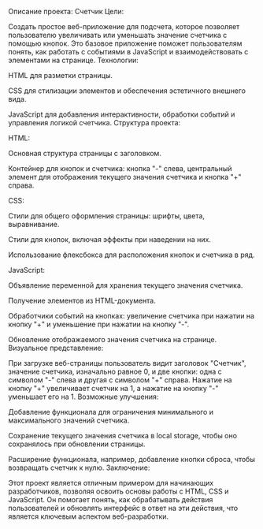 Описание проекта: Счетчик
Цели:

Создать простое веб-приложение для подсчета, которое позволяет пользователю увеличивать или уменьшать значение счетчика с помощью кнопок. Это базовое приложение поможет пользователям понять, как работать с событиями в JavaScript и взаимодействовать с элементами на странице.
Технологии:

HTML для разметки страницы.

CSS для стилизации элементов и обеспечения эстетичного внешнего вида.

JavaScript для добавления интерактивности, обработки событий и управления логикой счетчика.
Структура проекта:

HTML:

Основная структура страницы с заголовком.

Контейнер для кнопок и счетчика: кнопка "-" слева, центральный элемент для отображения текущего значения счетчика и кнопка "+" справа.

CSS:

Стили для общего оформления страницы: шрифты, цвета, выравнивание.

Стили для кнопок, включая эффекты при наведении на них.

Использование флексбокса для расположения кнопок и счетчика в ряд.

JavaScript:

Объявление переменной для хранения текущего значения счетчика.

Получение элементов из HTML-документа.

Обработчики событий на кнопках: увеличение счетчика при нажатии на кнопку "+" и уменьшение при нажатии на кнопку "-".

Обновление отображаемого значения счетчика на странице.
Визуальное представление:

При загрузке веб-страницы пользователь видит заголовок "Счетчик", значение счетчика, изначально равное 0, и две кнопки: одна с символом "-" слева и другая с символом "+" справа. Нажатие на кнопку "+" увеличивает счетчик на 1, а нажатие на кнопку "-" уменьшает его на 1.
Возможные улучшения:

Добавление функционала для ограничения минимального и максимального значений счетчика.

Сохранение текущего значения счетчика в local storage, чтобы оно сохранялось при обновлении страницы.

Расширение функционала, например, добавление кнопки сброса, чтобы возвращать счетчик к нулю.
Заключение:

Этот проект является отличным примером для начинающих разработчиков, позволяя освоить основы работы с HTML, CSS и JavaScript. Он помогает понять, как обрабатывать действия пользователей и обновлять интерфейс в ответ на эти действия, что является ключевым аспектом веб-разработки.
